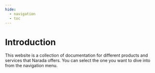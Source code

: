 ```yaml
---
hide:
  - navigation
  - toc
---
```


# Introduction

This website is a collection of documentation for different products and services that Narada offers. You can select the one you want to dive into from the navigation menu.

